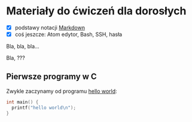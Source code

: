# Materiały do ćwiczeń dla dorosłych

- [x] podstawy notacji [Markdown](https://daringfireball.net/projects/markdown/)
- [x] coś jeszcze: Atom edytor, Bash, SSH, hasła 

Bla, bla, bla...

Bla, ???

## Pierwsze programy w C

Zwykle zaczynamy od programu [hello world](/):

```c
int main() {
  printf("hello world\n");
}
```
